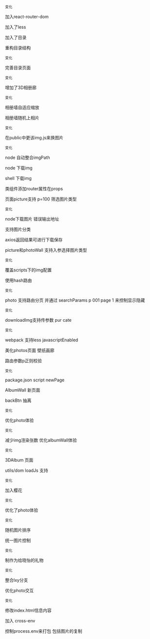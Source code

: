 `变化`

加入react-router-dom

加入了less

加入了目录

重构目录结构

`变化`

完善目录页面

`变化`

增加了3D相册廊

`变化`

相册墙自适应缩放

相册墙随机上相片

`变化`

在public中更该img.js来换图片

`变化`

node 自动整合imgPath

node 下载img

shell 下载img

类组件添加router属性在props

页面picture支持 p=100 筛选图片类型

`变化`

node下载图片 错误输出地址

支持图片分类

axios返回结果可进行下载保存

picture和photoWall 支持入参选择图片类型

`变化`

覆盖scripts下的img配置

使用hash路由

`变化`

photo 支持路由分页 并通过 searchParams p 001 page 1 来控制显示隐藏

`变化`

downloadImg支持传参数 pur cate

`变化`

webpack 支持less javascriptEnabled

美化photos页面 壁纸画廊

路由参数p正则校验

`变化`

package.json script newPage

AlbumWall 新页面

backBtn 抽离

`变化`

优化photo体验

`变化`

减少img渲染张数 优化albumWall体验

`变化`

3DAlbum 页面

utils/dom loadJs 支持

`变化`

加入樱花

`变化`

优化了photo体验

`变化`

随机图片排序

统一图片控制

`变化`

制作为给晓怡的礼物

`变化`

整合lxy分支

优化photo交互

`变化`

修改index.html信息内容

加入 cross-env

控制process.env来打包 包括图片的复制